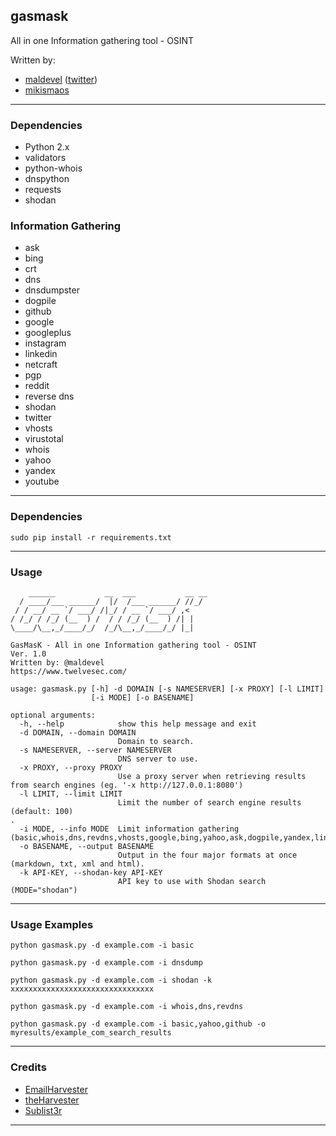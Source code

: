## gasmask

All in one Information gathering tool - OSINT

Written by: 

* [maldevel](https://github.com/maldevel) ([twitter](https://twitter.com/maldevel))
* [mikismaos](https://github.com/mikismaos)

---

### Dependencies

* Python 2.x
* validators
* python-whois
* dnspython
* requests
* shodan

### Information Gathering

* ask
* bing
* crt
* dns
* dnsdumpster
* dogpile
* github
* google
* googleplus
* instagram
* linkedin
* netcraft
* pgp
* reddit
* reverse dns
* shodan
* twitter
* vhosts
* virustotal
* whois
* yahoo
* yandex
* youtube

---

### Dependencies

```
sudo pip install -r requirements.txt
```

---

### Usage

```
    ______           __  ___           __ __
  / ____/___ ______/  |/  /___ ______/ //_/
 / / __/ __ `/ ___/ /|_/ / __ `/ ___/ ,<
/ /_/ / /_/ (__  ) /  / / /_/ (__  ) /| |
\____/\__,_/____/_/  /_/\__,_/____/_/ |_|

GasMasK - All in one Information gathering tool - OSINT
Ver. 1.0
Written by: @maldevel
https://www.twelvesec.com/

usage: gasmask.py [-h] -d DOMAIN [-s NAMESERVER] [-x PROXY] [-l LIMIT]
                  [-i MODE] [-o BASENAME]

optional arguments:
  -h, --help            show this help message and exit
  -d DOMAIN, --domain DOMAIN
                        Domain to search.
  -s NAMESERVER, --server NAMESERVER
                        DNS server to use.
  -x PROXY, --proxy PROXY
                        Use a proxy server when retrieving results from search engines (eg. '-x http://127.0.0.1:8080')
  -l LIMIT, --limit LIMIT
                        Limit the number of search engine results (default: 100)                                                          .
  -i MODE, --info MODE  Limit information gathering (basic,whois,dns,revdns,vhosts,google,bing,yahoo,ask,dogpile,yandex,linkedin,twitter,googleplus,youtube,reddit,github,instagram,crt,pgp,netcraft,virustotal,dnsdump,shodan).
  -o BASENAME, --output BASENAME
                        Output in the four major formats at once (markdown, txt, xml and html).
  -k API-KEY, --shodan-key API-KEY
                        API key to use with Shodan search (MODE="shodan")
```

---

### Usage Examples

```
python gasmask.py -d example.com -i basic

python gasmask.py -d example.com -i dnsdump

python gasmask.py -d example.com -i shodan -k xxxxxxxxxxxxxxxxxxxxxxxxxxxxxxxx

python gasmask.py -d example.com -i whois,dns,revdns

python gasmask.py -d example.com -i basic,yahoo,github -o myresults/example_com_search_results
```

---

### Credits

* [EmailHarvester](https://github.com/maldevel/EmailHarvester)
* [theHarvester](https://github.com/laramies/theHarvester)
* [Sublist3r](https://github.com/aboul3la/Sublist3r)

---
